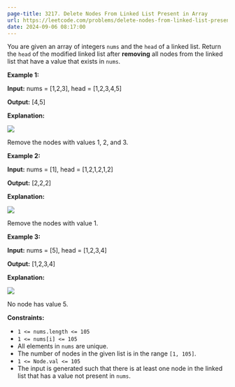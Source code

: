 ```yaml
---
page-title: 3217. Delete Nodes From Linked List Present in Array
url: https://leetcode.com/problems/delete-nodes-from-linked-list-present-in-array/description/?envType=daily-question&envId=2024-09-06
date: 2024-09-06 08:17:00
---
```

You are given an array of integers `nums` and the `head` of a linked list. Return the `head` of the modified linked list after **removing** all nodes from the linked list that have a value that exists in `nums`.

**Example 1:**

**Input:** nums = \[1,2,3\], head = \[1,2,3,4,5\]

**Output:** \[4,5\]

**Explanation:**

**![](https://assets.leetcode.com/uploads/2024/06/11/linkedlistexample0.png)**

Remove the nodes with values 1, 2, and 3.

**Example 2:**

**Input:** nums = \[1\], head = \[1,2,1,2,1,2\]

**Output:** \[2,2,2\]

**Explanation:**

![](https://assets.leetcode.com/uploads/2024/06/11/linkedlistexample1.png)

Remove the nodes with value 1.

**Example 3:**

**Input:** nums = \[5\], head = \[1,2,3,4\]

**Output:** \[1,2,3,4\]

**Explanation:**

**![](https://assets.leetcode.com/uploads/2024/06/11/linkedlistexample2.png)**

No node has value 5.

**Constraints:**

-   `1 <= nums.length <= 105`
-   `1 <= nums[i] <= 105`
-   All elements in `nums` are unique.
-   The number of nodes in the given list is in the range `[1, 105]`.
-   `1 <= Node.val <= 105`
-   The input is generated such that there is at least one node in the linked list that has a value not present in `nums`.